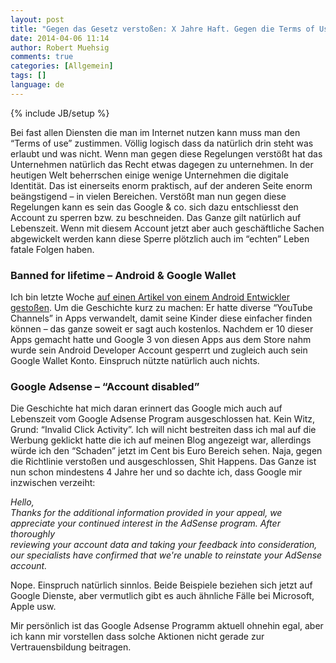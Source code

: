 ```yaml
---
layout: post
title: "Gegen das Gesetz verstoßen: X Jahre Haft. Gegen die Terms of Use verstoßen: Bann auf Lebenszeit. Danke Google & co."
date: 2014-04-06 11:14
author: Robert Muehsig
comments: true
categories: [Allgemein]
tags: []
language: de
---
```

{% include JB/setup %}
<p>Bei fast allen Diensten die man im Internet nutzen kann muss man den “Terms of use” zustimmen. Völlig logisch dass da natürlich drin steht was erlaubt und was nicht. Wenn man gegen diese Regelungen verstößt hat das Unternehmen natürlich das Recht etwas dagegen zu unternehmen. In der heutigen Welt beherrschen einige wenige Unternehmen die digitale Identität. Das ist einerseits enorm praktisch, auf der anderen Seite enorm beängstigend – in vielen Bereichen. Verstößt man nun gegen diese Regelungen kann es sein das Google &amp; co. sich dazu entschliesst den Account zu sperren bzw. zu beschneiden. Das Ganze gilt natürlich auf Lebenszeit. Wenn mit diesem Account jetzt aber auch geschäftliche Sachen abgewickelt werden kann diese Sperre plötzlich auch im “echten” Leben fatale Folgen haben.</p> <h3>Banned for lifetime – Android &amp; Google Wallet</h3> <p>Ich bin letzte Woche <a href="https://medium.com/medium-long/c62f2404f66">auf einen Artikel von einem Android Entwickler gestoßen</a>. Um die Geschichte kurz zu machen: Er hatte diverse “YouTube Channels” in Apps verwandelt, damit seine Kinder diese einfacher finden können – das ganze soweit er sagt auch kostenlos. Nachdem er 10 dieser Apps gemacht hatte und Google 3 von diesen Apps aus dem Store nahm wurde sein Android Developer Account gesperrt und zugleich auch sein Google Wallet Konto. Einspruch nützte natürlich auch nichts.</p> <h3>Google Adsense – “Account disabled”</h3> <p>Die Geschichte hat mich daran erinnert das Google mich auch auf Lebenszeit vom Google Adsense Program ausgeschlossen hat. Kein Witz, Grund: “Invalid Click Activity”. Ich will nicht bestreiten dass ich mal auf die Werbung geklickt hatte die ich auf meinen Blog angezeigt war, allerdings würde ich den “Schaden” jetzt im Cent bis Euro Bereich sehen. Naja, gegen die Richtlinie verstoßen und ausgeschlossen, Shit Happens. Das Ganze ist nun schon mindestens 4 Jahre her und so dachte ich, dass Google mir inzwischen verzeiht:</p> <p><em>Hello,<br>Thanks for the additional information provided in your appeal, we&nbsp; <br>appreciate your continued interest in the AdSense program. After thoroughly&nbsp; <br>reviewing your account data and taking your feedback into consideration,&nbsp; <br>our specialists have confirmed that we're unable to reinstate your AdSense&nbsp; <br>account.</em></p> <p>Nope. Einspruch natürlich sinnlos. Beide Beispiele beziehen sich jetzt auf Google Dienste, aber vermutlich gibt es auch ähnliche Fälle bei Microsoft, Apple usw. </p> <p>Mir persönlich ist das Google Adsense Programm aktuell ohnehin egal, aber ich kann mir vorstellen dass solche Aktionen nicht gerade zur Vertrauensbildung beitragen.</p>
